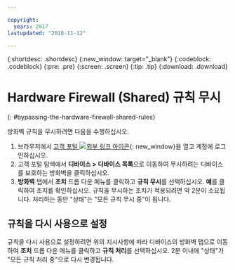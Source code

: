 ```yaml
---

copyright:
  years: 2017
lastupdated: "2018-11-12"

---
```


{:shortdesc: .shortdesc}
{:new_window: target="_blank"}
{:codeblock: .codeblock}
{:pre: .pre}
{:screen: .screen}
{:tip: .tip}
{:download: .download}

# Hardware Firewall (Shared) 규칙 무시
{: #bypassing-the-hardware-firewall-shared-rules}

방화벽 규칙을 무시하려면 다음을 수행하십시오. 

1. 브라우저에서 [고객 포털 ![외부 링크 아이콘](../../icons/launch-glyph.svg "외부 링크 아이콘")](https://control.softlayer.com/){: new_window}을 열고 계정에 로그인하십시오.
2. 고객 포털 탐색에서 **디바이스 > 디바이스 목록**으로 이동하여 무시하려는 디바이스를 보호하는 방화벽을 클릭하십시오.
3.  **방화벽** 탭에서 **조치** 드롭 다운 메뉴를 클릭하고 **규칙 무시**를 선택하십시오. **예**를 클릭하여 조치를 확인하십시오. 규칙을 무시하는 조치가 적용되려면 약 2분이 소요됩니다. 처리하는 동안 "상태"는 "모든 규칙 무시 중"이 됩니다.

## 규칙을 다시 사용으로 설정

규칙을 다시 사용으로 설정하려면 위의 지시사항에 따라 디바이스의 방화벽 탭으로 이동하여 **조치** 드롭 다운 메뉴를 클릭하고 **규칙 처리**를 선택하십시오. 2분 이내에 "상태"가 "모든 규칙 처리 중"으로 다시 변경됩니다.
